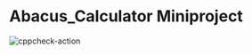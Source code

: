 # Abacus_Calculator Miniproject
![cppcheck-action](https://github.com/99003152/calculator_miniproject/workflows/cppcheck-action/badge.svg)
